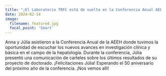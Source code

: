 ```yaml
---
title: "¡El Laboratorio TRFC está de vuelta en la Conferencia Anual AEEH!"
date: 2024-02-14
image:
  filename: featured.jpg
  focal_point: 'Smart'
---
```


Anna y Júlia asistieron a la Conferencia Anual de la AEEH donde tuvimos la oportunidad de escuchar los nuevos avances en investigación clínica y básica en el campo de la hepatología. Durante la conferencia, Júlia presentó una comunicación de carteles sobre los últimos resultados de su proyecto de doctorado. ¡Felicitaciones Júlia! Esperando el 50 aniversario del próximo año de la conferencia. ¡Nos vemos allí!